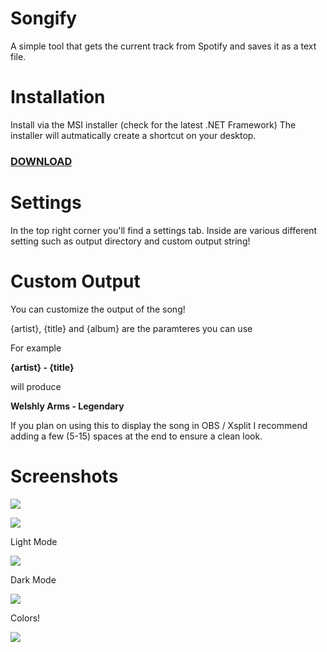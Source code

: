 # Songify
A simple tool that gets the current track from Spotify and saves it as a text file.

# Installation
Install via the MSI installer (check for the latest .NET Framework)
The installer will autmatically create a shortcut on your desktop.
### [DOWNLOAD](https://github.com/Inzaniity/Songify/releases)

# Settings
In the top right corner you'll find a settings tab.
Inside are various different setting such as output directory and custom output string!

# Custom Output
You can customize the output of the song! 

{artist}, {title} and {album} are the paramteres you can use

For example

**{artist} - {title}**

will produce

**Welshly Arms - Legendary**

If you plan on using this to display the song in OBS / Xsplit I recommend adding a few (5-15) spaces at the end to ensure a clean look.

# Screenshots 

![](https://i.imgur.com/b4Mc5hF.png)

![](https://i.imgur.com/19nEKYn.png)

Light Mode

![](https://i.imgur.com/mGZslVP.png)

Dark Mode

![](https://i.imgur.com/k1Fc2lh.png)

Colors!

![](https://i.imgur.com/IamQchR.gif)
